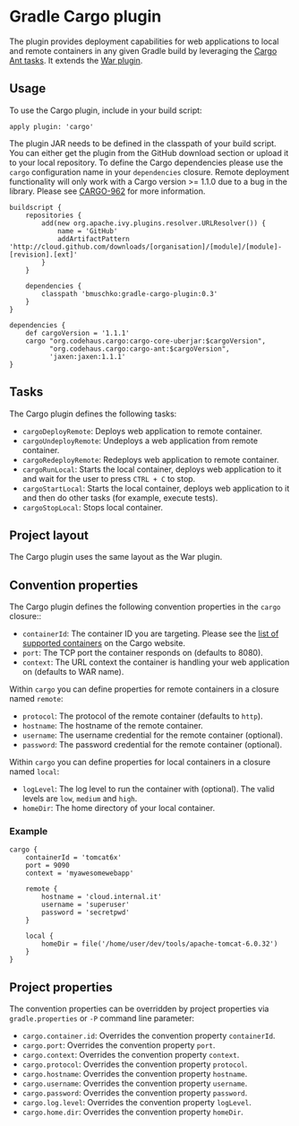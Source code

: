 # Gradle Cargo plugin

The plugin provides deployment capabilities for web applications to local and remote containers in any given
Gradle build by leveraging the [Cargo Ant tasks](http://cargo.codehaus.org/Ant+support). It extends the [War plugin](http://www.gradle.org/war_plugin.html).

## Usage

To use the Cargo plugin, include in your build script:

    apply plugin: 'cargo'

The plugin JAR needs to be defined in the classpath of your build script. You can either get the plugin from the GitHub download
section or upload it to your local repository. To define the Cargo dependencies please use the `cargo` configuration name
in your `dependencies` closure. Remote deployment functionality will only work with a Cargo version >= 1.1.0 due to a bug
in the library. Please see [CARGO-962](https://jira.codehaus.org/browse/CARGO-962) for more information.

    buildscript {
        repositories {
            add(new org.apache.ivy.plugins.resolver.URLResolver()) {
                name = 'GitHub'
                addArtifactPattern 'http://cloud.github.com/downloads/[organisation]/[module]/[module]-[revision].[ext]'
            }
        }

        dependencies {
            classpath 'bmuschko:gradle-cargo-plugin:0.3'
        }
    }

    dependencies {
        def cargoVersion = '1.1.1'
        cargo "org.codehaus.cargo:cargo-core-uberjar:$cargoVersion",
              "org.codehaus.cargo:cargo-ant:$cargoVersion",
              'jaxen:jaxen:1.1.1'
    }

## Tasks

The Cargo plugin defines the following tasks:

* `cargoDeployRemote`: Deploys web application to remote container.
* `cargoUndeployRemote`: Undeploys a web application from remote container.
* `cargoRedeployRemote`: Redeploys web application to remote container.
* `cargoRunLocal`: Starts the local container, deploys web application to it and wait for the user to press `CTRL + C` to stop.
* `cargoStartLocal`: Starts the local container, deploys web application to it and then do other tasks (for example, execute tests).
* `cargoStopLocal`: Stops local container.

## Project layout

The Cargo plugin uses the same layout as the War plugin.

## Convention properties

The Cargo plugin defines the following convention properties in the `cargo` closure::

* `containerId`: The container ID you are targeting. Please see the [list of supported containers](http://cargo.codehaus.org/Home) on the Cargo website.
* `port`: The TCP port the container responds on (defaults to 8080).
* `context`: The URL context the container is handling your web application on (defaults to WAR name).

Within `cargo` you can define properties for remote containers in a closure named `remote`:

* `protocol`: The protocol of the remote container (defaults to `http`).
* `hostname`: The hostname of the remote container.
* `username`: The username credential for the remote container (optional).
* `password`: The password credential for the remote container (optional).

Within `cargo` you can define properties for local containers in a closure named `local`:

* `logLevel`: The log level to run the container with (optional). The valid levels are `low`, `medium` and `high`.
* `homeDir`: The home directory of your local container.

### Example

    cargo {
        containerId = 'tomcat6x'
        port = 9090
        context = 'myawesomewebapp'

        remote {
            hostname = 'cloud.internal.it'
            username = 'superuser'
            password = 'secretpwd'
        }

        local {
            homeDir = file('/home/user/dev/tools/apache-tomcat-6.0.32')
        }
    }

## Project properties

The convention properties can be overridden by project properties via `gradle.properties` or `-P` command line parameter:

* `cargo.container.id`: Overrides the convention property `containerId`.
* `cargo.port`: Overrides the convention property `port`.
* `cargo.context`: Overrides the convention property `context`.
* `cargo.protocol`: Overrides the convention property `protocol`.
* `cargo.hostname`: Overrides the convention property `hostname`.
* `cargo.username`: Overrides the convention property `username`.
* `cargo.password`: Overrides the convention property `password`.
* `cargo.log.level`: Overrides the convention property `logLevel`.
* `cargo.home.dir`: Overrides the convention property `homeDir`.